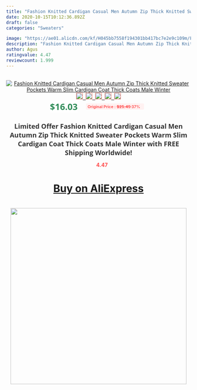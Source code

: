 ```yaml
---
title: "Fashion Knitted Cardigan Casual Men Autumn Zip Thick Knitted Sweater Pockets Warm Slim Cardigan Coat Thick Coats Male Winter"
date: 2020-10-15T10:12:36.892Z
draft: false
categories: "Sweaters"

image: "https://ae01.alicdn.com/kf/H045bb7558f194301bb417bc7e2e9c109m/Fashion-Knitted-Cardigan-Casual-Men-Autumn-Zip-Thick-Knitted-Sweater-Pockets-Warm-Slim-Cardigan-Coat-Thick.jpg"
description: "Fashion Knitted Cardigan Casual Men Autumn Zip Thick Knitted Sweater Pockets Warm Slim Cardigan Coat Thick Coats Male Winter"
author: Agus
ratingvalue: 4.47
reviewcount: 1.999
---
```

<br>
<div style="text-align: center;">
<a href="https://s.click.aliexpress.com/e/_AgtnS5" target="_blank" rel="nofollow noopener noreferrer"><img alt="Fashion Knitted Cardigan Casual Men Autumn Zip Thick Knitted Sweater Pockets Warm Slim Cardigan Coat Thick Coats Male Winter" class="magnifier-image" src="https://ae01.alicdn.com/kf/H045bb7558f194301bb417bc7e2e9c109m/Fashion-Knitted-Cardigan-Casual-Men-Autumn-Zip-Thick-Knitted-Sweater-Pockets-Warm-Slim-Cardigan-Coat-Thick.jpg_640x640.jpg">
<br>
<img style="border:1px solid salmon" src="https://ae01.alicdn.com/kf/H045bb7558f194301bb417bc7e2e9c109m/Fashion-Knitted-Cardigan-Casual-Men-Autumn-Zip-Thick-Knitted-Sweater-Pockets-Warm-Slim-Cardigan-Coat-Thick.jpg_120x120.jpg">&nbsp;&nbsp;<img style="border:1px solid salmon" src="https://ae01.alicdn.com/kf/H1c68e14bf722424baa248333dbd681a7i/Fashion-Knitted-Cardigan-Casual-Men-Autumn-Zip-Thick-Knitted-Sweater-Pockets-Warm-Slim-Cardigan-Coat-Thick.jpg_120x120.jpg">&nbsp;&nbsp;<img style="border:1px solid salmon" src="https://ae01.alicdn.com/kf/H1a774c8bdb5f4d4a9f37af58312530cfS/Fashion-Knitted-Cardigan-Casual-Men-Autumn-Zip-Thick-Knitted-Sweater-Pockets-Warm-Slim-Cardigan-Coat-Thick.jpg_120x120.jpg">&nbsp;&nbsp;<img style="border:1px solid salmon" src="https://ae01.alicdn.com/kf/H6bf364fdc015478d9f697ec541431b1dn/Fashion-Knitted-Cardigan-Casual-Men-Autumn-Zip-Thick-Knitted-Sweater-Pockets-Warm-Slim-Cardigan-Coat-Thick.jpg_120x120.jpg">&nbsp;&nbsp;<img style="border:1px solid salmon" src="https://ae01.alicdn.com/kf/H70906959f1fa46bfa5b4b9b6c4e1b4c8E/Fashion-Knitted-Cardigan-Casual-Men-Autumn-Zip-Thick-Knitted-Sweater-Pockets-Warm-Slim-Cardigan-Coat-Thick.jpg_120x120.jpg"></a></div><br0>
<div style="text-align: center;"><span style="background-color: white; border: 0px; box-sizing: border-box; color: seagreen; display: inline-block; font-family: &quot;open sans&quot; , &quot;arial&quot; , &quot;helvetica&quot; , sans-serif , &quot;heiti&quot;; font-size: 24px; font-stretch: inherit; font-weight: 700; line-height: inherit; margin: 0px 10px 0px 0px; padding: 0px; vertical-align: middle;">$16.03 </span>
<span style="background: rgb(255 , 241 , 241); border-radius: 3px; border: 0px; box-sizing: border-box; color: #ff4747; display: inline-block; font-family: inherit; font-size: 12px; font-stretch: inherit; font-style: inherit; font-variant: inherit; font-weight: 600; line-height: inherit; margin: 0px; padding: 2px 5px; transform: scale(0.9); vertical-align: middle;">Original Price : <b style="text-decoration: line-through;">$25.45 </b> 37%&nbsp;&nbsp;</span></div>
<h1 style="color: #333333; display: inline-block; font-family: &quot;open sans&quot; , &quot;arial&quot; , &quot;helvetica&quot; , sans-serif , &quot;heiti&quot;; font-size: 18px; font-stretch: inherit; font-weight: 700; text-align: center;">Limited Offer Fashion Knitted Cardigan Casual Men Autumn Zip Thick Knitted Sweater Pockets Warm Slim Cardigan Coat Thick Coats Male Winter with FREE Shipping Worldwide!</h1>
<div style="color: #ff4747; text-align: center;">
<img src="https://4.bp.blogspot.com/-M0ZcTcb-5uY/XleCXlxnR4I/AAAAAAAAAEc/OrjgMkXV1oMQFaCRZj5HQwOCBcu3w1FegCPcBGAYYCw/s1600/star.png" style="height: 15px;">&nbsp;<b>4.47</b></div>
<div class="button_cont" align="center"><a class="buynow_a" href="https://s.click.aliexpress.com/e/_AgtnS5" target="_blank" rel="nofollow noopener noreferrer"><H1>Buy on AliExpress</H1></a></div><br>
<div class="separator" style="clear: both; text-align: center;">
<img src="https://lh3.googleusercontent.com/-pTy5HemUv9M/XlePHvY0dAI/AAAAAAAAAE4/0nX5iRUoIWY8eMW9Dpxeirr157OZliDIgCLcBGAsYHQ/s1600/badge.gif" width="480">
</div>
